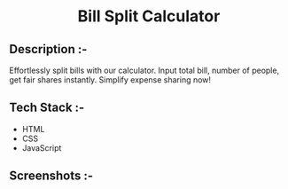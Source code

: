 # <p align="center">Bill Split Calculator</p>

## Description :-

Effortlessly split bills with our calculator. Input total bill, number of people, get fair shares instantly. Simplify expense sharing now!

## Tech Stack :-

- HTML
- CSS
- JavaScript

## Screenshots :-


